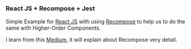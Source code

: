 ### React JS + Recompose + Jest

Simple Example for [React JS] with using [Recompose] to help us to do the same with Higher-Order Components.

I learn from this [Medium], it will explain about Recompose very detail. 

[Recompose]: <https://github.com/acdlite/recompose>
[React JS]: <https://reactjs.org/docs/getting-started.html>
[Medium]: <https://medium.com/@leonardobrunolima/react-tips-recompose-ae6f83579423>
